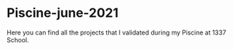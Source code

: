 # Piscine-june-2021
Here you can find all the projects that I validated during my Piscine at 1337 School.
